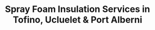 ---
title: Spray Foam Insulation Services in Tofino, Ucluelet & Port Alberni
description: We offer spray foam insulation service for Tofino, Ucluelet & Port Alberni. We provide professional on time reliable service for both residential and commercial properties. Get a free quote today! 

hero1: 
hero2: Serving Tofino, Port Alberni & Ucluelet. We offer professional on time reliable service for both residential and commercial properties.

heading1: The Highest Standard Of Insulation

benefit1: Energy Efficiency
benefit1_desc: Whether you are insulating your whole home, renovating a particular room or spraying foam in a basement, all solutions have a dramatic effect on your home energy efficiency. Typical applications may see a result of 50% reduction in heating and cooling costs. 

benefit2: Mold Control
benefit2_desc: Spray foam insulation helps to keep surface temperatures regulated, thereby minimizing the potential for condensation. Additionally, the air barrier properties can help minimize the movement of moisture-laden air within the building envelope and associated moisture problems.

benefit3: Sound Proofing
benefit3_desc: "Sprayed polyurethane foam as a sound-deadening measure works for essentially the same reason the material works for mitigating airflow: sound is airborne. By filling wall voids, the foam curbs resonance, keeping the sound from leaving or entering the desired room or space."

heading2: We Founded Brightest Days To Increase People's Quality Of Life
heading2_sub: "We are Jamie and Jesse. We are passionate business owners who love to transform people's home by making them more energy efficient and comfortable to live in. Brightest Days Spray Foam services has been growing by leaps and bounds and now is serving Ucluelet, Tofino and Port Alberni. At our core we’ve grown along side our customers, responding to their needs and requirements to make their homes better. We go out of our way to help you save money on your energy bill and increase your quality of life in your home.<br><br>Our product is environmentally friendly, we use zero ozone depleting blowers and only use certified installers.<br><br>We are down to earth, hard working and boots on the ground kind of people. Brightest Days is a locally run business and we're proud to be serving the West Coast."

testimonial1: Lorem ipsum dolor sit amet, consectetur adipiscing elit. Quisque felis diam, consequat a mi vel, ullamcorper congue tortor. Sed fringilla purus sit amet tellus finibus cursus. Ut odio orci, tempor et nisl non, maximus sollicitudin massa. Curabitur semper metus a maximus tristique. Mauris non ante tincidunt, faucibus lectus nec, commodo odio. Aliquam erat volutpat. 
testimonial2: Lorem ipsum dolor sit amet, consectetur adipiscing elit. Quisque felis diam, consequat a mi vel, ullamcorper congue tortor. Sed fringilla purus sit amet tellus finibus cursus. Ut odio orci, tempor et nisl non, maximus sollicitudin massa. Curabitur semper metus a maximus tristique. Mauris non ante tincidunt, faucibus lectus nec, commodo odio. Aliquam erat volutpat. 
testimonial3: Lorem ipsum dolor sit amet, consectetur adipiscing elit. Quisque felis diam, consequat a mi vel, ullamcorper congue tortor. Sed fringilla purus sit amet tellus finibus cursus. Ut odio orci, tempor et nisl non, maximus sollicitudin massa. Curabitur semper metus a maximus tristique. Mauris non ante tincidunt, faucibus lectus nec, commodo odio. Aliquam erat volutpat. 

contact_heading: "Connect With Us"
contact_desc: We are here to help!<br>Reach out today and we will be back in touch shortly during business hours. 
---